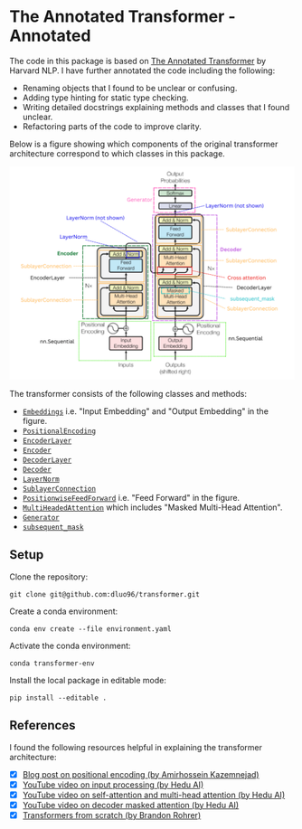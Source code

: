 # The Annotated Transformer - Annotated

The code in this package is based on
[The Annotated Transformer](http://nlp.seas.harvard.edu/annotated-transformer/) by
Harvard NLP. I have further annotated the code including the following:

- Renaming objects that I found to be unclear or confusing.
- Adding type hinting for static type checking.
- Writing detailed docstrings explaining methods and classes that I found unclear.
- Refactoring parts of the code to improve clarity.

Below is a figure showing which components of the original transformer architecture
correspond to which classes in this package.

![](img/annotated_transformer.png)

The transformer consists of the following classes and methods:

- [`Embeddings`](embedding.py) i.e. "Input Embedding" and "Output Embedding" in the
  figure.
- [`PositionalEncoding`](transformer/positional_encoding.py)
- [`EncoderLayer`](transformer/encoder.py)
- [`Encoder`](transformer/encoder.py)
- [`DecoderLayer`](transformer/decoder.py)
- [`Decoder`](transformer/decoder.py)
- [`LayerNorm`](transformer/layer_norm.py)
- [`SublayerConnection`](transformer/sublayer_connection.py)
- [`PositionwiseFeedForward`](transformer/feedforward_net.py) i.e. "Feed Forward" in the
  figure.
- [`MultiHeadedAttention`](transformer/attention.py) which includes "Masked Multi-Head
  Attention".
- [`Generator`](transformer/embedding.py)
- [`subsequent_mask`](transformer/decoder_mask.py)

## Setup

Clone the repository:

```shell
git clone git@github.com:dluo96/transformer.git
```

Create a conda environment:

```shell
conda env create --file environment.yaml
```

Activate the conda environment:

```shell
conda transformer-env
```

Install the local package in editable mode:

```shell
pip install --editable .
```

## References
I found the following resources helpful in explaining the transformer architecture:

- [x] [Blog post on positional encoding (by Amirhossein Kazemnejad)](https://kazemnejad.com/blog/transformer_architecture_positional_encoding/)
- [x] [YouTube video on input processing (by Hedu AI)](https://www.youtube.com/watch?v=dichIcUZfOw)
- [x] [YouTube video on self-attention and multi-head attention (by Hedu AI)](https://www.youtube.com/watch?v=mMa2PmYJlCo)
- [x] [YouTube video on decoder masked attention (by Hedu AI)](https://www.youtube.com/watch?v=gJ9kaJsE78k)
- [x] [Transformers from scratch (by Brandon Rohrer)](https://e2eml.school/transformers.html)
